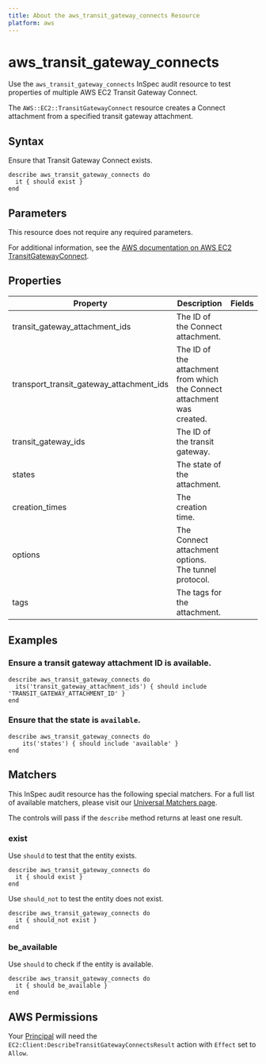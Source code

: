 ```yaml
---
title: About the aws_transit_gateway_connects Resource
platform: aws
---
```


# aws\_transit\_gateway\_connects

Use the `aws_transit_gateway_connects` InSpec audit resource to test properties of multiple AWS EC2 Transit Gateway Connect.

The `AWS::EC2::TransitGatewayConnect` resource creates a Connect attachment from a specified transit gateway attachment.

## Syntax

Ensure that Transit Gateway Connect exists.

    describe aws_transit_gateway_connects do
      it { should exist }
    end

## Parameters

This resource does not require any required parameters.

For additional information, see the [AWS documentation on AWS EC2 TransitGatewayConnect](https://docs.aws.amazon.com/AWSCloudFormation/latest/UserGuide/aws-resource-ec2-transitgatewayconnect.html).

## Properties

| Property | Description | Fields | 
| --- | --- | --- |
| transit_gateway_attachment_ids | The ID of the Connect attachment. |
| transport_transit_gateway_attachment_ids | The ID of the attachment from which the Connect attachment was created. |
| transit_gateway_ids | The ID of the transit gateway. |
| states | The state of the attachment. |
| creation_times | The creation time. |
| options | The Connect attachment options. The tunnel protocol. |
| tags | The tags for the attachment. |

## Examples

### Ensure a transit gateway attachment ID is available.

    describe aws_transit_gateway_connects do
      its('transit_gateway_attachment_ids') { should include 'TRANSIT_GATEWAY_ATTACHMENT_ID' }
    end

### Ensure that the state is `available`.

    describe aws_transit_gateway_connects do
        its('states') { should include 'available' }
    end

## Matchers

This InSpec audit resource has the following special matchers. For a full list of available matchers, please visit our [Universal Matchers page](https://www.inspec.io/docs/reference/matchers/).

The controls will pass if the `describe` method returns at least one result.

### exist

Use `should` to test that the entity exists.

    describe aws_transit_gateway_connects do
      it { should exist }
    end

Use `should_not` to test the entity does not exist.

    describe aws_transit_gateway_connects do
      it { should_not exist }
    end

### be_available

Use `should` to check if the entity is available.

    describe aws_transit_gateway_connects do
      it { should be_available }
    end

## AWS Permissions

Your [Principal](https://docs.aws.amazon.com/IAM/latest/UserGuide/intro-structure.html#intro-structure-principal) will need the `EC2:Client:DescribeTransitGatewayConnectsResult` action with `Effect` set to `Allow`.
